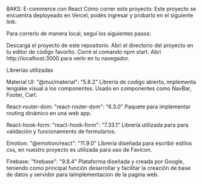 BAKS: E-commerce con React 
Cómo correr este proyecto:
Este proyecto se encuentra deployeado en Vercel, podés ingresar y probarlo en el siguiente link:



Para correrlo de manera local, seguí los siguientes pasos:

Descargá el proyecto de este repositorio.
Abrí el directorio del proyecto en tu editor de código favorito.
Corré el comando npm start.
Abrí http://localhost:3000 para verlo en tu navegador.


Librerías utilizadas

Material UI: "@mui/material": "5.8.2"
Librería de codigo abierto, implementa lengiake visual a los componentes. Usado en componentes como NavBar, Footer, Cart. 

React-router-dom: "react-router-dom": "6.3.0"
Paquete para implementar routing dinámico en una web app. 

React-hook-form: "react-hook-form": "7.33.1"
Librería utilizada para para validación y funcionamiento de formularios. 

Emotion: "@emotion/react": "11.9.0"
Libreria diseñada para escribir estilos css, en nuestro proyecto es utilizada para uso de Favicon.

Firebase: "firebase": "9.8.4" 
Plataforma diseñada y creada por Google, teniendo como principal función desarrollar y facilitar la creación de base de datos y servidor para laimplementacion de la pagina web. 